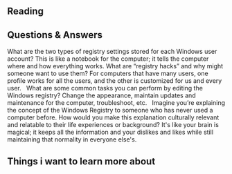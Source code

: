 ## Reading 


## Questions & Answers 

What are the two types of registry settings stored for each Windows user account?
This is like a notebook for the computer; it tells the computer where and how everything works.
What are “registry hacks” and why might someone want to use them?
For computers that have many users, one profile works for all the users, and the other is customized for us and every user.
 
What are some common tasks you can perform by editing the Windows registry?
Change the appearance, maintain updates and maintenance for the computer, troubleshoot, etc.
 
Imagine you’re explaining the concept of the Windows Registry to someone who has never used a computer before. How would you make this explanation culturally relevant and relatable to their life experiences or background?
It's like your brain is magical; it keeps all the information and your dislikes and likes while still maintaining that normality in everyone else's.


 ## Things i want to learn more about

 
